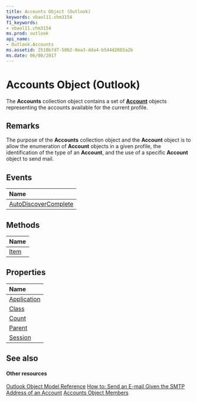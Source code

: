 ```yaml
---
title: Accounts Object (Outlook)
keywords: vbaol11.chm3154
f1_keywords:
- vbaol11.chm3154
ms.prod: outlook
api_name:
- Outlook.Accounts
ms.assetid: 2510b7d7-5062-8ea3-dda4-b544d2882a2b
ms.date: 06/08/2017
---
```



# Accounts Object (Outlook)

The **Accounts** collection object contains a set of **[Account](account-object-outlook.md)** objects representing the accounts available for the current profile.


## Remarks

The purpose of the **Accounts** collection object and the **Account** object is to allow the enumeration of **Account** objects in a given profile, the identification of the type of an **Account**, and the use of a specific **Account** object to send mail.


## Events



|**Name**|
|:-----|
|[AutoDiscoverComplete](http://msdn.microsoft.com/library/86738163-4fb3-b2f5-40bd-4704081d4564%28Office.15%29.aspx)|

## Methods



|**Name**|
|:-----|
|[Item](http://msdn.microsoft.com/library/8ef9c358-6d8b-1cbb-40ed-6d3462ae335e%28Office.15%29.aspx)|

## Properties



|**Name**|
|:-----|
|[Application](http://msdn.microsoft.com/library/2075d49d-c300-439f-96b5-8b69531be328%28Office.15%29.aspx)|
|[Class](http://msdn.microsoft.com/library/a21d5f09-cab6-1474-044a-8fa6739b879f%28Office.15%29.aspx)|
|[Count](http://msdn.microsoft.com/library/bb29c680-339d-0d92-2500-2116ce7054c2%28Office.15%29.aspx)|
|[Parent](http://msdn.microsoft.com/library/9d17887f-8c13-c589-21a5-b8c61a7adf3b%28Office.15%29.aspx)|
|[Session](http://msdn.microsoft.com/library/65be5604-6dcf-b26e-1abc-41d1a8813e90%28Office.15%29.aspx)|

## See also


#### Other resources


[Outlook Object Model Reference](http://msdn.microsoft.com/library/73221b13-d8d8-99b8-3394-b95dbbfd5ddc%28Office.15%29.aspx)
[How to: Send an E-mail Given the SMTP Address of an Account](http://msdn.microsoft.com/library/5e5f707d-8771-bd5f-945b-58537732d99a%28Office.15%29.aspx)
[Accounts Object Members](http://msdn.microsoft.com/library/cfcc988a-385a-b725-f8ed-00ae7b6dff3b%28Office.15%29.aspx)
